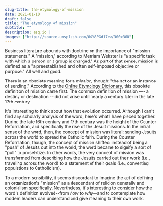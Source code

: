 ```yaml
---
slug-title: the-etymology-of-mission
date: 2021-01-10
draft: false
title: "The etymology of mission"
subtitle: ""
description: esq.io |
images: ["https://source.unsplash.com/0GY8PGd17qw/300x300"]
---
```


Business literature abounds with doctrine on the importance of "mission statements." A "mission," according to Merriam Webster is "a specific task with which a person or a group is charged." As part of that sense, mission is defined as a "a preestablished and often self-imposed objective or purpose." All well and good.

There is an obsolete meaning for a _mission_, though: "the act or an instance of sending." According to the [Online Etymology Dictionary](https://www.etymonline.com/word/mission), this obsolete definition of mission came first. The common definition of mission —- a destiny or destination -- did not arise until nearly a century later in the late 17th century.

It's interesting to think about how that evolution occurred. Although I can't find any scholarly analysis of the word, here's what I have pieced together. During the late 16th century and 17th century was the height of the Counter Reformation, and specifically the rise of the Jesuit missions. In the initial sense of the word, then, the concept of mission was literal: sending Jesuits across the world to spread the Catholic faith. During the Counter Reformation, though, the concept of mission shifted: instead of being a "push" of Jesuits out into the world, the word became to signify a sort of "pull" to proselytize. In other words, the very concept of mission was transformed from describing how the Jesuits carried out their work (i.e., traveling across the world) to a statement of their goals (i.e., converting populations to Catholicism).

To a modern sensibility, it seems discordant to imagine the act of defining an organization's "mission" as a descendant of religion generally and colonialism specifically. Nevertheless, it's interesting to consider how the word's definition evolved--from _how_ to _why_--and to contemplate how modern leaders can understand and give meaning to their own work.
